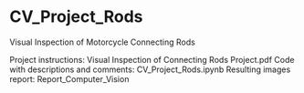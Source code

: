 # CV_Project_Rods
Visual Inspection of Motorcycle Connecting Rods

Project instructions: Visual Inspection of Connecting Rods Project.pdf
Code with descriptions and comments: CV_Project_Rods.ipynb
Resulting images report: Report_Computer_Vision
